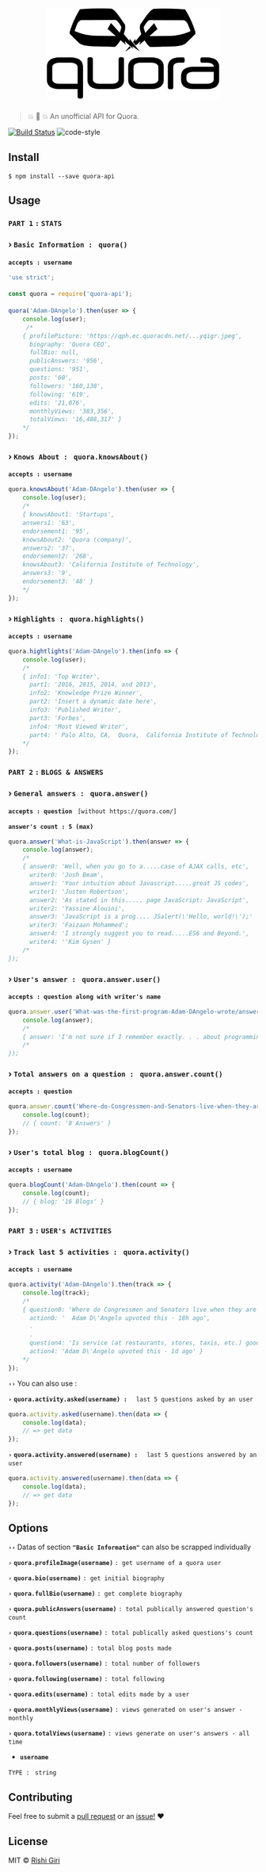 <h1 align="center">
	<br>
	<img width="350" src="media/quora.png">
	<br>
</h1>

> :boom: :book: :boom: An unofficial API for Quora. 

[![Build Status](https://travis-ci.org/CodeDotJS/quora-api.svg?branch=master)](https://travis-ci.org/CodeDotJS/quora-api)
![code-style](https://img.shields.io/badge/code_style-XO-5ed9c7.svg)

## Install

```
$ npm install --save quora-api
```

## Usage

### __`PART 1`__ ` : ` __`STATS`__

### › `Basic Information : ` __`quora()`__

__`accepts : username`__

```js
'use strict';

const quora = require('quora-api');

quora('Adam-DAngelo').then(user => {
	console.log(user);
     /*
	{ profilePicture: 'https://qph.ec.quoracdn.net/...yqigr.jpeg',
	  biography: 'Quora CEO',
      fullBio: null,
      publicAnswers: '956',
      questions: '951',
      posts: '60',
      followers: '160,138',
      following: '619',
      edits: '21,076',
      monthlyViews: '383,356',
      totalViews: '16,488,317' }
    */
});
```

### › __`Knows About : `__ __`quora.knowsAbout()`__

__`accepts : username`__

```js
quora.knowsAbout('Adam-DAngelo').then(user => {
	console.log(user);
	/*
	{ knowsAbout1: 'Startups',
	answers1: '63',
	endorsement1: '95',
	knowsAbout2: 'Quora (company)',
	answers2: '37',
	endorsement2: '268',
	knowsAbout3: 'California Institute of Technology',
	answers3: '9',
	endorsement3: '48' }
	*/
});
```

### › __`Highlights : `__ __`quora.highlights()`__

__`accepts : username`__

```js
quora.hightlights('Adam-DAngelo').then(info => {
	console.log(user);
	/*
	{ info1: 'Top Writer',
  	  part1: '2016, 2015, 2014, and 2013',
  	  info2: 'Knowledge Prize Winner',
  	  part2: 'Insert a dynamic date here',
  	  info3: 'Published Writer',
  	  part3: 'Forbes',
  	  info4: 'Most Viewed Writer',
  	  part4: ' Palo Alto, CA,  Quora,  California Institute of Technology, and 29 more' }
  	*/
});
```

### __`PART 2`__ ` : ` __`BLOGS & ANSWERS`__

### › __`General answers : `__ __`quora.answer()`__

__`accepts : question`__ ` [without https://quora.com/]`

__`answer's count : 5 (max)`__

```js
quora.answer('What-is-JavaScript').then(answer => {
	console.log(answer);
	/*
	{ answer0: 'Well, when you go to a.....case of AJAX calls, etc',
	  writer0: 'Josh Beam',
	  answer1: 'Your intuition about Javascript.....great JS codes',
	  writer1: 'Justen Robertson',
	  answer2: 'As stated in this..... page JavaScript: JavaScript',
	  writer2: 'Yassine Alouini',
	  answer3: 'JavaScript is a prog.... JSalert(\'Hello, world!\');'
	  writer3: 'Faizaan Mohammed';
	  answer4: 'I strongly suggest you to read.....ES6 and Beyond.',
	  writer4: ''Kim Gysen' }
	/*
});
```

### › __`User's answer : `__ __`quora.answer.user()`__

__`accepts : question along with writer's name`__

```js
quora.answer.user('What-was-the-first-program-Adam-DAngelo-wrote/answer/Adam-DAngelo').then(answer => {
	console.log(answer);
	/*
	{ answer: 'I'm not sure if I remember exactly. . . about programming' }
	/*
});
```

### › __`Total answers on a question : `__ __`quora.answer.count()`__

__`accepts : question`__

```js
quora.answer.count('Where-do-Congressmen-and-Senators-live-when-they-are-in-DC').then(count => {
	console.log(count);
	// { count: '8 Answers' }
});
```

### › __`User's total blog : `__ __`quora.blogCount()`__

__`accepts : username`__

```js
quora.blogCount('Adam-DAngelo').then(count => {
	console.log(count);
	// { blog: '16 Blogs' }
});
```

### __`PART 3`__ ` : ` __`USER's ACTIVITIES`__

### › __`Track last 5 activities : `__ __`quora.activity()`__

__`accepts : username`__

```js
quora.activity('Adam-DAngelo').then(track => {
	console.log(track);
	/*
	{ question0: 'Where do Congressmen and Senators live when they are in DC?',
	  action0: '  Adam D\'Angelo upvoted this · 18h ago',
	  .
	  .
	  question4: 'Is service (at restaurants, stores, taxis, etc.) good or bad in Israel?',
	  action4: 'Adam D\'Angelo upvoted this · 1d ago' }
	*/
});
```

__`››`__  You can also use :

__`›`__ __`quora.activity.asked(username) : `__ ` last 5 questions asked by an user`

```js
quora.activity.asked(username).then(data => {
	console.log(data);
	// => get data
});
```

__`›`__ __`quora.activity.answered(username) : `__ ` last 5 questions answered by an user`

```js
quora.activity.answered(username).then(data => {
	console.log(data);
	// => get data
});
```

## Options

__`››`__ Datas of section __`"Basic Information"`__ can also be scrapped individually

__`›`__ __`quora.profileImage(username)`__  `: get username of a quora user`

__`›`__ __`quora.bio(username)`__  `: get initial biography`

__`›`__ __`quora.fullBio(username)`__  `: get complete biography`

__`›`__ __`quora.publicAnswers(username)`__  `: total publically answered question's count`

__`›`__ __`quora.questions(username)`__  `: total publically asked questions's count`

__`›`__ __`quora.posts(username)`__  `: total blog posts made`

__`›`__ __`quora.followers(username)`__  `: total number of followers`

__`›`__ __`quora.following(username)`__  `: total following`

__`›`__ __`quora.edits(username)`__  `: total edits made by a user`

__`›`__ __`quora.monthlyViews(username)`__  `: views generated on user's answer - monthly`

__`›`__ __`quora.totalViews(username)`__  `: views generate on user's answers - all time`


- __`username`__

`TYPE : ` `string`

## Contributing

Feel free to submit a [pull request](https://github.com/CodeDotJS/quora-api/pull/new/master) or an [issue!](https://github.com/CodeDotJS/quora-api/issues/new) :hearts:


## License

MIT &copy; [Rishi Giri](http://rishigiri.com)

